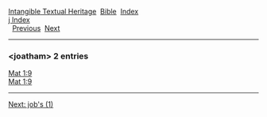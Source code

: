[Intangible Textual Heritage](../../index)  [Bible](../index) 
[Index](index)   
[j Index](_j_)  
  [Previous](c06275)  [Next](c06277) 

------------------------------------------------------------------------

### &lt;joatham&gt; 2 entries

[Mat 1:9](../kjv/mat001.htm#009)  
[Mat 1:9](../kjv/mat001.htm#009)  

------------------------------------------------------------------------

[Next: job's (1)](c06277)
